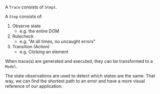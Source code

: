 A `Trace` consists of `Steps`.

A `Step` consists of:
1. Observe state
    - e.g. the entire DOM
2. Rulecheck
    - e.g. "At all times, no uncaught errors"
3. Transition (Action)
    - e.g. Clicking an element

When trace(s) are generated and executed, they can be transformed to a `Model`.

The state observations are used to detect which states are the same.
That way, we can find the shortest path to an error and have a more visual reference of our application.

